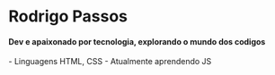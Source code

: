 <h1>Rodrigo Passos </h1>

<h4> Dev e apaixonado por tecnologia, explorando o mundo dos codigos</h4>
- Linguagens HTML, CSS
- Atualmente aprendendo JS

<!--
**rodrigosteps/rodrigosteps** is a ✨ _special_ ✨ repository because its `README.md` (this file) appears on your GitHub profile.

Here are some ideas to get you started:

- 🔭 I’m currently working on ...
- 🌱 I’m currently learning ...
- 👯 I’m looking to collaborate on ...
- 🤔 I’m looking for help with ...
- 💬 Ask me about ...
- 📫 How to reach me: ...
- 😄 Pronouns: ...
- ⚡ Fun fact: ...
-->
